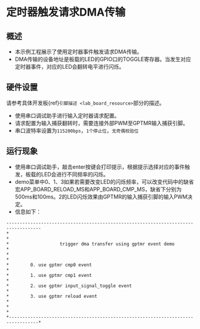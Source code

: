 # 定时器触发请求DMA传输

## 概述

- 本示例工程展示了使用定时器事件触发请求DMA传输。
- DMA传输的设备地址是板载的LED的GPIO口的TOGGLE寄存器。当发生对应定时器事件，对应的LED会翻转电平进行闪烁。



## 硬件设置
请参考具体开发板{ref}`引脚描述 <lab_board_resource>`部分的描述。
- 使用串口调试助手进行输入定时器请求配置。
- 请求配置为输入捕获翻转时，需要连接外部PWM至GPTMR输入捕获引脚。
- 串口波特率设置为``115200bps``，``1个停止位``，``无奇偶校验位``


## 运行现象

- 使用串口调试助手，敲击enter按键会打印提示，根据提示选择对应的事件触发，板载的LED会进行不同频率的闪烁。
- demo菜单中0、1、3如果若需要改变LED的闪烁频率，可以改变代码中的缺省宏APP_BOARD_RELOAD_MS和APP_BOARD_CMP_MS，缺省下分别为500ms和100ms。2的LED闪烁效果由GPTMR的输入捕获引脚的输入PWM决定。
- 信息如下：

```console
-----------------------------------------------------------------------------------
*                                                                                 *
*                   trigger dma transfer using gptmr event demo                   *
*                                                                                 *
*        0. use gptmr cmp0 event                                                  *
*        1. use gptmr cmp1 event                                                  *
*        2. use gptmr input_signal_toggle event                                   *
*        3. use gptmr reload event                                                *
*                                                                                 *
*---------------------------------------------------------------------------------*
```
